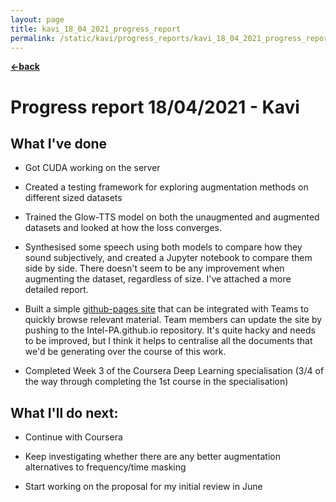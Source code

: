 ```yaml
---
layout: page
title: kavi_18_04_2021_progress_report
permalink: /static/kavi/progress_reports/kavi_18_04_2021_progress_report/
---
```


[**<-back**](/static/kavi/progress_reports)  
# Progress report 18/04/2021 - Kavi

## What I've done

- Got CUDA working on the server 

- Created a testing framework for exploring augmentation methods on different sized datasets 

- Trained the Glow-TTS model on both the unaugmented and augmented datasets and looked at how the loss converges. 

- Synthesised some speech using both models to compare how they sound subjectively, and created a Jupyter notebook to compare them side by side. There doesn't seem to be any improvement when augmenting the dataset, regardless of size. I've attached a more detailed report.

- Built a simple [github-pages site](https://intel-pa.github.io/) that can be integrated with Teams to quickly browse relevant material. Team members can update the site by pushing to the Intel-PA.github.io repository. It's quite hacky and needs to be improved, but I think it helps to centralise all the documents that we'd be generating over the course of this work.

- Completed Week 3 of the Coursera Deep Learning specialisation (3/4 of the way through completing the 1st course in the specialisation)


## What I'll do next:

- Continue with Coursera

- Keep investigating whether there are any better augmentation alternatives to frequency/time masking

- Start working on the proposal for my initial review in June


